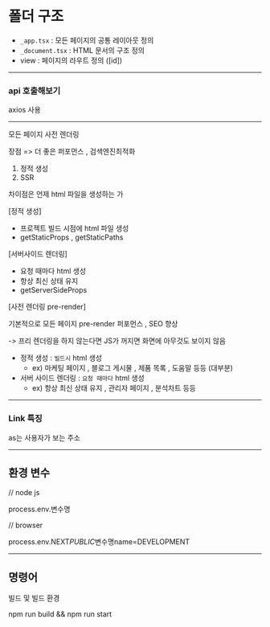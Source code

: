 # 폴더 구조

- `_app.tsx` : 모든 페이지의 공통 레이아웃 정의
- `_document.tsx` : HTML 문서의 구조 정의
- view : 페이지의 라우트 정의 ([id])

---

### api 호출해보기

axios 사용

---

모든 페이지 사전 렌더링

장점 => 더 좋은 퍼포먼스 , 검색엔진최적화

1. 정적 생성
2. SSR

차이점은 언제 html 파일을 생성하는 가

[정적 생성]

- 프로젝트 빌드 시점에 html 파일 생성
- getStaticProps , getStaticPaths

[서버사이드 렌더링]

- 요청 때마다 html 생성
- 항상 최신 상태 유지
- getServerSideProps

[사전 렌더링 pre-render]

기본적으로 모든 페이지 pre-render
퍼포먼스 , SEO 향상

-> 프리 렌더링을 하지 않는다면 JS가 꺼지면 화면에 아무것도 보이지 않음

- 정적 생성 : `빌드시` html 생성
  - ex) 마케팅 페이지 , 블로그 게시물 , 제품 목록 , 도움말 등등 (대부분)
- 서버 사이드 렌더링 : `요청 때마다` html 생성
  - ex) 항상 최신 상태 유지 , 관리자 페이지 , 분석차트 등등

---

### Link 특징

<Link href='' as=''>

as는 사용자가 보는 주소

---

## 환경 변수

// node js

process.env.변수명

// browser

process.env.NEXT*PUBLIC*변수명name=DEVELOPMENT

---

## 명령어

빌드 및 빌드 환경

npm run build && npm run start
